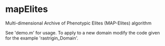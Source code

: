 # mapElites
Multi-dimensional Archive of Phenotypic Elites (MAP-Elites) algorithm

See 'demo.m' for usage. To apply to a new domain modify the code given for the example 'rastrigin_Domain'.
